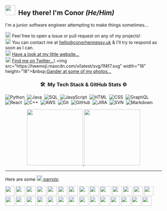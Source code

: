 ## <img src="https://twemoji.maxcdn.com/v/latest/svg/1f44b.svg" width="32" height="32"> &nbsp;Hey there! I'm Conor _(He/Him)_

I'm a junior software engineer attempting to make things sometimes...

<img src="https://twemoji.maxcdn.com/v/latest/svg/1f4ac.svg" width="18" height="18" >&nbsp;Feel free to open a issue or pull request on any of my projects!\
<img src="https://twemoji.maxcdn.com/v/latest/svg/1f4e7.svg" width="18" height="18">&nbsp;You can contact me at [hello@conorhennessy.uk](mailto:hello@conorhennessy.uk) & I'll try to respond as soon as I can.\
<img src="https://twemoji.maxcdn.com/v/latest/svg/1f4bb.svg" width="18" height="18">&nbsp;[Have a look at my little website...](https://conorhennessy.uk/)\
<img src="https://twemoji.maxcdn.com/v/latest/svg/1f426.svg" width="18" height="18">&nbsp;[Find me on Twitter...](https://twitter.com/conorhennessy_)\
<img src="https://twemoji.maxcdn.com/v/latest/svg/1f4f7.svg" width="18" height="18">&nbsp;[Gander at some of my photos...](https://unsplash.com/@conorhennessy_)

### <p align="center"> 🛠 &nbsp;My Tech Stack & GitHub Stats ⚙ </p>
  ![Python](https://img.shields.io/badge/-Python-05122A?style=flat&logo=python)&nbsp;
  ![Java](https://img.shields.io/badge/-Java-05122A?style=flat&logo=Java&logoColor=FFA518)&nbsp;
  ![SQL](https://img.shields.io/badge/-SQL-05122A?style=flat&logo=MySQL&logoColor=FFFFFF)&nbsp;
  ![JavaScript](https://img.shields.io/badge/-JavaScript-05122A?style=flat&logo=javascript)&nbsp;
  ![HTML](https://img.shields.io/badge/-HTML-05122A?style=flat&logo=HTML5)&nbsp;
  ![CSS](https://img.shields.io/badge/-CSS-05122A?style=flat&logo=CSS3&logoColor=1572B6)&nbsp;
  ![GraphQL](https://img.shields.io/badge/-GraphQL-05122A?style=flat&logo=GraphQL)&nbsp;
  ![React](https://img.shields.io/badge/-React-05122A?style=flat&logo=React)&nbsp;
  ![C++](https://img.shields.io/badge/-C++-05122A?style=flat&logo=C%2B%2B&logoColor=659AD2)&nbsp;
  ![AWS](https://img.shields.io/badge/-AWS-05122A?style=flat&logo=Amazon%20AWS&logoColor=FF9900)&nbsp;
  ![Git](https://img.shields.io/badge/-Git-05122A?style=flat&logo=git)&nbsp;
  ![GitHub](https://img.shields.io/badge/-GitHub-05122A?style=flat&logo=github)&nbsp;
  ![JIRA](https://img.shields.io/badge/-JIRA-05122A?style=flat&logo=JIRA)&nbsp;
  ![SVN](https://img.shields.io/badge/-SVN-05122A?style=flat&logo=Subversion&logoColor=FFFFFF)&nbsp;
  ![Markdown](https://img.shields.io/badge/-Markdown-05122A?style=flat&logo=markdown)&nbsp;
<p align="center">
  <a href="https://github.com/conorhennessy">
    <img height="180em" src="https://github-readme-stats-eight-theta.vercel.app/api?username=conorhennessy&layout=compact&hide_title=false&show_icons=true&include_all_commits=true&count_private=true&hide_rank=true"/>
    <img height="180em" src="https://github-readme-stats-eight-theta.vercel.app/api/top-langs/?username=conorhennessy&layout=compact&langs_count=8&hide=MATLAB"/>
  </a>
</p>

<hr>

Here are some [<img src="https://twemoji.maxcdn.com/v/latest/svg/1f99c.svg" width="18" height="18"> parrots](https://cultofthepartyparrot.com):

<div>
    <img src="https://cultofthepartyparrot.com/parrots/hd/githubparrot.gif" width="30" height="30"/>
    <img src="https://cultofthepartyparrot.com/flags/hd/irelandparrot.gif" width="30" height="30"/>
    <img src="https://cultofthepartyparrot.com/parrots/exceptionallyfastparrot.gif" width="30" height="30"/>
    <img src="https://cultofthepartyparrot.com/parrots/hd/dealwithitnowparrot.gif" width="30" height="30"/>
    <img src="https://cultofthepartyparrot.com/parrots/hd/60fpsparrot.gif" width="30" height="30"/>
    <img src="https://cultofthepartyparrot.com/parrots/hd/jumpingparrot.gif" width="30" height="30"/>
    <img src="https://cultofthepartyparrot.com/parrots/hd/opensourceparrot.gif" width="30" height="30"/>
    <img src="https://cultofthepartyparrot.com/parrots/fidgetparrot.gif" width="30" height="30"/>
    <img src="https://cultofthepartyparrot.com/parrots/databaseparrot.gif" width="30" height="30"/>
    <img src="https://cultofthepartyparrot.com/parrots/fixparrot.gif" width="36" height="30"/>
    <img src="https://cultofthepartyparrot.com/parrots/hd/laptop_parrot.gif" width="30" height="30"/>
    <img src="https://cultofthepartyparrot.com/parrots/hd/spinningparrot.gif" width="30" height="30"/>
    <img src="https://cultofthepartyparrot.com/parrots/hd/levitationparrot.gif" width="30" height="30"/>
    <img src="https://cultofthepartyparrot.com/parrots/hd/meldparrot.gif" width="30" height="30"/>
    <img src="https://cultofthepartyparrot.com/parrots/slomoparrot.gif" width="30" height="30"/>
    <img src="https://cultofthepartyparrot.com/parrots/coffeeparrot.gif" width="30" height="30"/>
    <img src="https://cultofthepartyparrot.com/parrots/hd/moonwalkingparrot.gif" width="30" height="30"/>
    <img src="https://cultofthepartyparrot.com/parrots/hd/stableparrot.gif" width="30" height="30"/>
    <img src="https://cultofthepartyparrot.com/parrots/hd/scienceparrot.gif" width="30" height="30"/>
    <img src="https://cultofthepartyparrot.com/parrots/hd/pirateparrot.gif" width="30" height="30"/>
    <img src="https://cultofthepartyparrot.com/parrots/hd/mustacheparrot.gif" width="30" height="30"/>
    <img src="https://cultofthepartyparrot.com/parrots/hd/birthdaypartyparrot.gif" width="30" height="30"/>
    <img src="https://cultofthepartyparrot.com/parrots/sovjetparrot.gif" width="30" height="30"/>
    <img src="https://cultofthepartyparrot.com/parrots/hd/hardhatparrot.gif" width="30" height="30"/>
    <img src="https://cultofthepartyparrot.com/parrots/hd/portalorangeparrot.gif" width="30" height="30"/>
    <img src="https://cultofthepartyparrot.com/parrots/hd/portalblueparrot.gif" width="30" height="30"/>
    <img src="https://cultofthepartyparrot.com/parrots/hd/staytfhomeparrot.gif" width="30" height="30"/>
    <img src="https://cultofthepartyparrot.com/parrots/hd/reverseparrot.gif" width="30" height="30"/>
</div>


